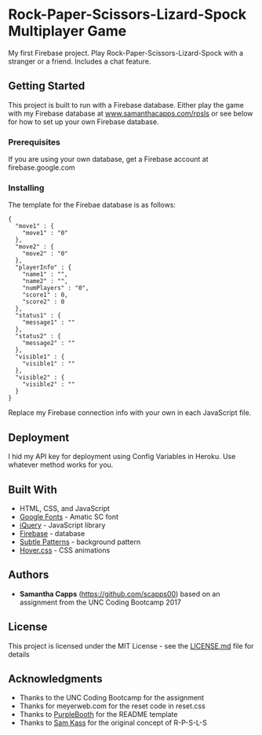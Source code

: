 # Rock-Paper-Scissors-Lizard-Spock Multiplayer Game

My first Firebase project. Play Rock-Paper-Scissors-Lizard-Spock with a stranger or a friend. Includes a chat feature.

## Getting Started

This project is built to run with a Firebase database. Either play the game with my Firebase database at www.samanthacapps.com/rpsls or see below for how to set up your own Firebase database.

### Prerequisites

If you are using your own database, get a Firebase account at firebase.google.com

### Installing

The template for the Firebae database is as follows:

```
{
  "move1" : {
    "move1" : "0"
  },
  "move2" : {
    "move2" : "0"
  },
  "playerInfo" : {
    "name1" : "",
    "name2" : "",
    "numPlayers" : "0",
    "score1" : 0,
    "score2" : 0
  },
  "status1" : {
    "message1" : ""
  },
  "status2" : {
    "message2" : ""
  },
  "visible1" : {
    "visible1" : ""
  },
  "visible2" : {
    "visible2" : ""
  }
}
```

Replace my Firebase connection info with your own in each JavaScript file.

## Deployment

I hid my API key for deployment using Config Variables in Heroku. Use whatever method works for you.

## Built With

* HTML, CSS, and JavaScript
* [Google Fonts](https://fonts.google.com/) - Amatic SC font
* [jQuery](https://jquery.com/) - JavaScript library
* [Firebase](https://firebase.google.com/) - database
* [Subtle Patterns](https://www.toptal.com/designers/subtlepatterns/) - background pattern
* [Hover.css](http://ianlunn.github.io/Hover/) - CSS animations

## Authors

* **Samantha Capps** (https://github.com/scapps00) based on an assignment from the UNC Coding Bootcamp 2017

## License

This project is licensed under the MIT License - see the [LICENSE.md](LICENSE.md) file for details

## Acknowledgments

* Thanks to the UNC Coding Bootcamp for the assignment
* Thanks for meyerweb.com for the reset code in reset.css
* Thanks to [PurpleBooth](https://gist.github.com/PurpleBooth/109311bb0361f32d87a2) for the README template
* Thanks to [Sam Kass](http://www.samkass.com/theories/RPSSL.html) for the original concept of R-P-S-L-S 

